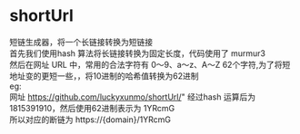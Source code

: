 # shortUrl

短链生成器，将一个长链接转换为短链接  
首先我们使用hash 算法将长链接转换为固定长度，代码使用了 murmur3  
然后在网址 URL 中，常用的合法字符有 0～9、a～z、A～Z 62个字符,为了将短地址变的更短一些，，将10进制的哈希值转换为62进制  
eg:   
网址 https://github.com/luckyxunmo/shortUrl/" 经过hash 运算后为 1815391910，然后使用62进制表示为 1YRcmG  
所以对应的断链为 https://{domain}/1YRcmG  
